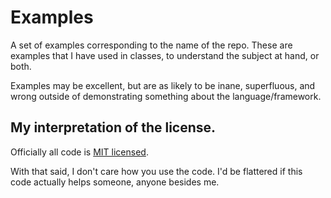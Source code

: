 # Examples

A set of examples corresponding to the name of the repo. These are examples that I have used in classes, to understand the subject at hand, or both.

Examples may be excellent, but are as likely to be inane, superfluous, and wrong outside of demonstrating something about the language/framework.



## My interpretation of the license.

Officially all code is [MIT licensed](http://en.wikipedia.org/wiki/MIT_License).

With that said, I don't care how you use the code. I'd be flattered if this code actually helps someone, anyone besides me.

